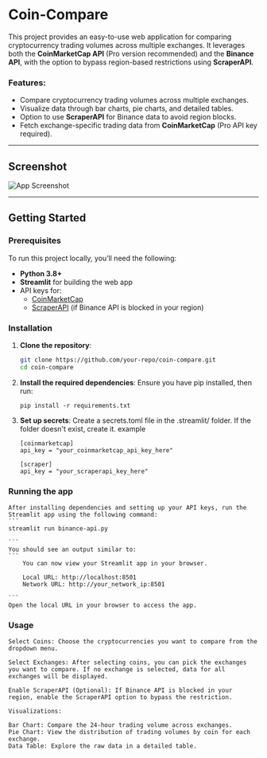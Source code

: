 # Coin-Compare

This project provides an easy-to-use web application for comparing cryptocurrency trading volumes across multiple exchanges. It leverages both the **CoinMarketCap API** (Pro version recommended) and the **Binance API**, with the option to bypass region-based restrictions using **ScraperAPI**.

### Features:
- Compare cryptocurrency trading volumes across multiple exchanges.
- Visualize data through bar charts, pie charts, and detailed tables.
- Option to use **ScraperAPI** for Binance data to avoid region blocks.
- Fetch exchange-specific trading data from **CoinMarketCap** (Pro API key required).

---

## Screenshot

![App Screenshot](./assets/screenshot.png)

---

## Getting Started

### Prerequisites
To run this project locally, you’ll need the following:
- **Python 3.8+**
- **Streamlit** for building the web app
- API keys for:
  - [CoinMarketCap](https://pro.coinmarketcap.com/signup/)
  - [ScraperAPI](https://www.scraperapi.com/) (if Binance API is blocked in your region)

### Installation

1. **Clone the repository**:
   ```bash
   git clone https://github.com/your-repo/coin-compare.git
   cd coin-compare
   ```
2. **Install the required dependencies**: 
    Ensure you have pip installed, then run:
    ```
    pip install -r requirements.txt
    
    ```
3. **Set up secrets**: 
    Create a secrets.toml file in the .streamlit/ folder. If the folder doesn't exist, create it.
    example
    ```
    [coinmarketcap]
    api_key = "your_coinmarketcap_api_key_here"

    [scraper]
    api_key = "your_scraperapi_key_here"
    ```

### Running the app
    After installing dependencies and setting up your API keys, run the Streamlit app using the following command:
    ```
    streamlit run binance-api.py

    ```
    You should see an output similar to:
    ```
        You can now view your Streamlit app in your browser.
  
        Local URL: http://localhost:8501
        Network URL: http://your_network_ip:8501

    ```
    Open the local URL in your browser to access the app.

### Usage
    Select Coins: Choose the cryptocurrencies you want to compare from the dropdown menu.

    Select Exchanges: After selecting coins, you can pick the exchanges you want to compare. If no exchange is selected, data for all exchanges will be displayed.

    Enable ScraperAPI (Optional): If Binance API is blocked in your region, enable the ScraperAPI option to bypass the restriction.

    Visualizations:

    Bar Chart: Compare the 24-hour trading volume across exchanges.
    Pie Chart: View the distribution of trading volumes by coin for each exchange.
    Data Table: Explore the raw data in a detailed table.
